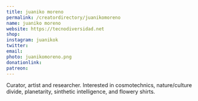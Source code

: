 ```yaml
---
title: juaniko moreno
permalink: /creatordirectory/juanikomoreno
name: juaniko moreno
website: https://tecnodiversidad.net
shop:
instagram: juanikok
twitter:
email: 
photo: juanikomoreno.png
donationlink:
patreon:
---
```

Curator, artist and researcher. Interested in cosmotechnics, nature/culture divide, planetarity, sinthetic intelligence, and flowery shirts.